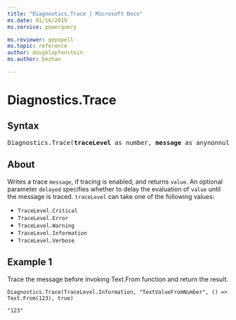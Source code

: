 ```yaml
---
title: "Diagnostics.Trace | Microsoft Docs"
ms.date: 01/16/2019
ms.service: powerquery

ms.reviewer: gepopell
ms.topic: reference
author: dougklopfenstein
ms.author: bezhan

---
```

# Diagnostics.Trace
## Syntax

<pre>
Diagnostics.Trace(<b>traceLevel</b> as number, <b>message</b> as anynonnull, <b>value</b> as any, optional <b>delayed</b> as nullable logical) as any
</pre>
 
## About  

Writes a trace <code>message</code>, if tracing is enabled, and returns <code>value</code>. An optional parameter <code>delayed</code> specifies whether to delay the evaluation of <code>value</code> until the message is traced. <code>traceLevel</code> can take one of the following values:

- <code>TraceLevel.Critical</code>    
- <code>TraceLevel.Error</code>    
- <code>TraceLevel.Warning</code>  
- <code>TraceLevel.Information</code>  
- <code>TraceLevel.Verbose</code>
  
## Example 1  

Trace the message before invoking Text.From function and return the result.

```
Diagnostics.Trace(TraceLevel.Information, "TextValueFromNumber", () => Text.From(123), true)
```

`"123"` 
